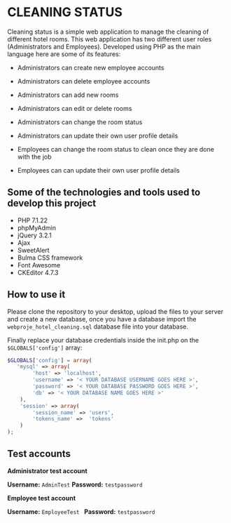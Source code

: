 # CLEANING STATUS

Cleaning status is a simple web application to manage the cleaning of different hotel rooms. This web application has two different user roles (Administrators and Employees). Developed using PHP as the main language here are some of its features:

- Administrators can create new employee accounts
- Administrators can delete employee accounts
- Administrators can add new rooms
- Administrators can edit or delete rooms
- Administrators can change the room status
- Administrators can update their own user profile details

- Employees can change the room status to clean once they are done with the job
- Employees can can update their own user profile details


## Some of the technologies and tools used to develop this project

- PHP 7.1.22
- phpMyAdmin
- jQuery 3.2.1
- Ajax
- SweetAlert
- Bulma CSS framework
- Font Awesome
- CKEditor 4.7.3


## How to use it

Please clone the repository to your desktop, upload the files to your server and create a new database, once you have a database import the `webproje_hotel_cleaning.sql` database file into your database.

Finally replace your database credentials inside the init.php on the `$GLOBALS['config']` array:

```php
$GLOBALS['config'] = array(
   'mysql' => array(
		'host' => 'localhost',
		'username' => '< YOUR DATABASE USERNAME GOES HERE >',
		'password' => '< YOUR DATABASE PASSWORD GOES HERE >',
		'db' => '< YOUR DATABASE NAME GOES HERE >'
	),
	'session' => array(
		'session_name' => 'users',
		'tokens_name' =>  'tokens'
	)
);
```


## Test accounts

**Administrator test account**


**Username:** `AdminTest`
**Password:** `testpassword`

**Employee test account**


**Username:** `EmployeeTest	`
**Password:** `testpassword`
